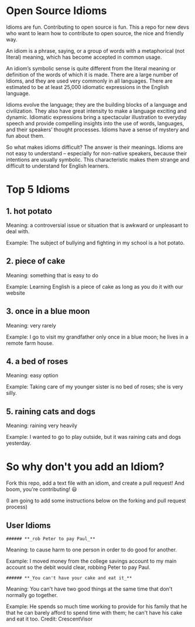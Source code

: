# Open Source Idioms
Idioms are fun. Contributing to open source is fun. This a repo for new devs who want to learn how to contribute to open source, the nice and friendly way.

An idiom is a phrase, saying, or a group of words with a metaphorical (not literal) meaning, which has become accepted in common usage.

An idiom’s symbolic sense is quite different from the literal meaning or definition of the words of which it is made. There are a large number of Idioms, and they are used very commonly in all languages. There are estimated to be at least 25,000 idiomatic expressions in the English language.

Idioms evolve the language; they are the building blocks of a language and civilization. They also have great intensity to make a language exciting and dynamic. Idiomatic expressions bring a spectacular illustration to everyday speech and provide compelling insights into the use of words, languages, and their speakers’ thought processes. Idioms have a sense of mystery and fun about them.

So what makes idioms difficult?
The answer is their meanings. Idioms are not easy to understand – especially for non-native speakers, because their intentions are usually symbolic. This characteristic makes them strange and difficult to understand for English learners.

# Top 5 Idioms 

## 1. hot potato

Meaning: a controversial issue or situation that is awkward or unpleasant to deal with.

Example: The subject of bullying and fighting in my school is a hot potato.


## 2. piece of cake

Meaning: something that is easy to do

Example: Learning English is a piece of cake as long as you do it with our website

## 3. once in a blue moon

Meaning: very rarely

Example: I go to visit my grandfather only once in a blue moon; he lives in a remote farm house.


## 4. a bed of roses

Meaning: easy option

Example: Taking care of my younger sister is no bed of roses; she is very silly.


## 5. raining cats and dogs

Meaning: raining very heavily

Example: I wanted to go to play outside, but it was raining cats and dogs yesterday.


# So why don't you add an Idiom? 
Fork this repo, add a text file with an idiom, and create a pull request! And boom, you're contributing! 😃

(I am going to add some instructions below on the forking and pull request process) 


## User Idioms 
```###### **_rob Peter to pay Paul_**```

Meaning: to cause harm to one person in order to do good for another.

Example: I moved money from the college savings account to my main account so the debit would clear, robbing Peter to pay Paul.

```###### **_You can't have your cake and eat it_**```

Meaning: You can't have two good things at the same time that don't normally go together.

Example: He spends so much time working to provide for his family that he that he can barely afford to spend time with them; he can't have his cake and eat it too.
Credit: CrescentVisor
